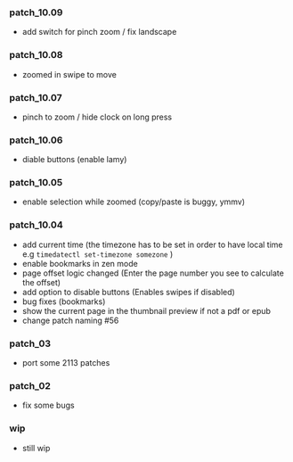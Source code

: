 ### patch_10.09
- add switch for pinch zoom / fix landscape
### patch_10.08
- zoomed in swipe to move 

### patch_10.07
- pinch to zoom / hide clock on long press 

### patch_10.06
- diable buttons (enable lamy)
### patch_10.05
- enable selection while zoomed (copy/paste is buggy, ymmv)

### patch_10.04
- add current time (the timezone has to be set in order to have local time e.g `timedatectl set-timezone somezone` )
- enable bookmarks in zen mode
- page offset logic changed (Enter the page number you see to calculate the offset)
- add option to disable buttons (Enables swipes if disabled)
- bug fixes (bookmarks)
- show the current page in the thumbnail preview if not a pdf or epub
- change patch naming  #56

### patch_03
- port some 2113 patches
### patch_02
- fix some bugs

### wip
- still wip

